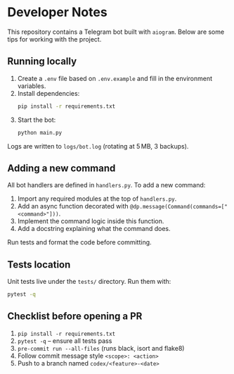 # Developer Notes

This repository contains a Telegram bot built with `aiogram`. Below are some tips for working with the project.

## Running locally

1. Create a `.env` file based on `.env.example` and fill in the environment variables.
2. Install dependencies:
   ```bash
   pip install -r requirements.txt
   ```
3. Start the bot:
   ```bash
   python main.py
   ```

Logs are written to `logs/bot.log` (rotating at 5 MB, 3 backups).

## Adding a new command

All bot handlers are defined in `handlers.py`. To add a new command:

1. Import any required modules at the top of `handlers.py`.
2. Add an async function decorated with `@dp.message(Command(commands=["<command>"]))`.
3. Implement the command logic inside this function.
4. Add a docstring explaining what the command does.

Run tests and format the code before committing.

## Tests location

Unit tests live under the `tests/` directory.
Run them with:
```bash
pytest -q
```

## Checklist before opening a PR

1. `pip install -r requirements.txt`
2. `pytest -q` – ensure all tests pass
3. `pre-commit run --all-files` (runs black, isort and flake8)
4. Follow commit message style `<scope>: <action>`
5. Push to a branch named `codex/<feature>-<date>`

